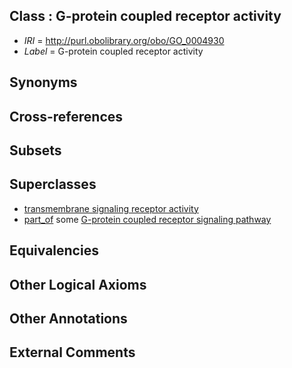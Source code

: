
## Class : G-protein coupled receptor activity

 * *IRI* = http://purl.obolibrary.org/obo/GO_0004930
 * *Label* = G-protein coupled receptor activity

## Synonyms


## Cross-references


## Subsets


## Superclasses

 * [transmembrane signaling receptor activity](../../GO/88/GO_0004888.md)
 * [part_of](../../BFO/50/BFO_0000050.md) some [G-protein coupled receptor signaling pathway](../../GO/86/GO_0007186.md)

## Equivalencies


## Other Logical Axioms


## Other Annotations


## External Comments

